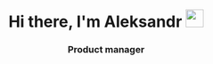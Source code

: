 <h1 align="center">Hi there, I'm <a [href="https://daniilshat.ru/" target="_blank"](https://t.me/archim_archim)>Aleksandr</a> 
<img src="https://github.com/blackcater/blackcater/raw/main/images/Hi.gif" height="32"/></h1>
<h3 align="center">Product manager</h3>
